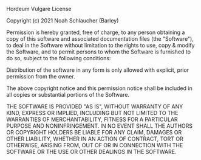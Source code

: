 Hordeum Vulgare License

Copyright (c) 2021 Noah Schlaucher (Barley)

Permission is hereby granted, free of charge, to any person obtaining a copy
of this software and associated documentation files (the "Software"), to deal
in the Software without limitation to the rights
to use, copy & modify the Software, and to permit persons to whom the Software is
furnished to do so, subject to the following conditions:

Distribution of the software in any form is only allowed with
explicit, prior permission from the owner.

The above copyright notice and this permission notice shall be included in all
copies or substantial portions of the Software.

THE SOFTWARE IS PROVIDED "AS IS", WITHOUT WARRANTY OF ANY KIND, EXPRESS OR
IMPLIED, INCLUDING BUT NOT LIMITED TO THE WARRANTIES OF MERCHANTABILITY,
FITNESS FOR A PARTICULAR PURPOSE AND NONINFRINGEMENT. IN NO EVENT SHALL THE
AUTHORS OR COPYRIGHT HOLDERS BE LIABLE FOR ANY CLAIM, DAMAGES OR OTHER
LIABILITY, WHETHER IN AN ACTION OF CONTRACT, TORT OR OTHERWISE, ARISING FROM,
OUT OF OR IN CONNECTION WITH THE SOFTWARE OR THE USE OR OTHER DEALINGS IN THE
SOFTWARE.
